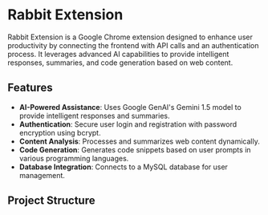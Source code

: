 # Rabbit Extension

Rabbit Extension is a Google Chrome extension designed to enhance user productivity by connecting the frontend with API calls and an authentication process. It leverages advanced AI capabilities to provide intelligent responses, summaries, and code generation based on web content.

## Features

- **AI-Powered Assistance**: Uses Google GenAI's Gemini 1.5 model to provide intelligent responses and summaries.
- **Authentication**: Secure user login and registration with password encryption using bcrypt.
- **Content Analysis**: Processes and summarizes web content dynamically.
- **Code Generation**: Generates code snippets based on user prompts in various programming languages.
- **Database Integration**: Connects to a MySQL database for user management.

## Project Structure
